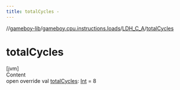 ```yaml
---
title: totalCycles -
---
```

//[gameboy-lib](../../index.md)/[gameboy.cpu.instructions.loads](../index.md)/[LDH_C_A](index.md)/[totalCycles](total-cycles.md)



# totalCycles  
[jvm]  
Content  
open override val [totalCycles](total-cycles.md): [Int](https://kotlinlang.org/api/latest/jvm/stdlib/kotlin/-int/index.html) = 8  



